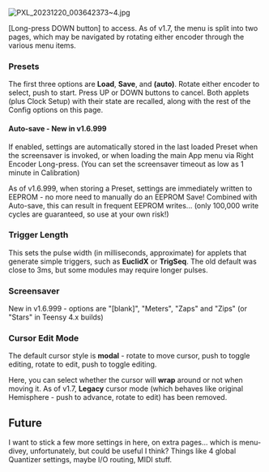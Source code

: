 ![PXL_20231220_003642373~4.jpg](https://github.com/djphazer/O_C-BenisphereSuite/assets/109086194/49456906-d902-4d1d-bdab-4106a5575a6b)

[Long-press DOWN button] to access. As of v1.7, the menu is split into two pages, which may be navigated by rotating either encoder through the various menu items.

### Presets
The first three options are **Load**, **Save**, and **(auto)**. Rotate either encoder to select, push to start. Press UP or DOWN buttons to cancel. Both applets (plus Clock Setup) with their state are recalled, along with the rest of the Config options on this page.

#### **Auto-save** - New in v1.6.999
If enabled, settings are automatically stored in the last loaded Preset when the screensaver is invoked, or when loading the main App menu via Right Encoder Long-press. (You can set the screensaver timeout as low as 1 minute in Calibration)

As of v1.6.999, when storing a Preset, settings are immediately written to EEPROM - no more need to manually do an EEPROM Save! Combined with Auto-save, this can result in frequent EEPROM writes... (only 100,000 write cycles are guaranteed, so use at your own risk!)

### Trigger Length
This sets the pulse width (in milliseconds, approximate) for applets that generate simple triggers, such as **EuclidX** or **TrigSeq**. The old default was close to 3ms, but some modules may require longer pulses.

### Screensaver
New in v1.6.999 - options are "[blank]", "Meters", "Zaps" and "Zips" (or "Stars" in Teensy 4.x builds)

### Cursor Edit Mode
The default cursor style is **modal** - rotate to move cursor, push to toggle editing, rotate to edit, push to toggle editing.

Here, you can select whether the cursor will **wrap** around or not when moving it. As of v1.7, **Legacy** cursor mode (which behaves like original Hemisphere - push to advance, rotate to edit) has been removed.

## Future

I want to stick a few more settings in here, on extra pages... which is menu-divey, unfortunately, but could be useful I think? Things like 4 global Quantizer settings, maybe I/O routing, MIDI stuff.
